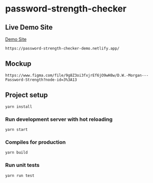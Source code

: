 # password-strength-checker

## Live Demo Site
[Demo Site](https://password-strength-checker-demo.netlify.app/)
```
https://password-strength-checker-demo.netlify.app/
```

## Mockup
```
https://www.figma.com/file/9g8Z3oi3fxjrEf6jO9wH8w/D.W.-Morgan---Password-Strength?node-id=3%3A13
```

## Project setup
```
yarn install
```

### Run development server with hot reloading
```
yarn start
```

### Compiles for production
```
yarn build
```

### Run unit tests
```
yarn run test
```
